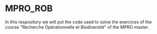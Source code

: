 # MPRO_ROB
In this respository we will put the code used to solve the exercices of the course "Recherche Opérationnelle et Biodiversité" of the MPRO master.
